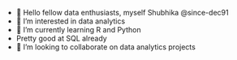 - 👋 Hello fellow data enthusiasts, myself Shubhika @since-dec91
- 👀 I’m interested in data analytics
- 🌱 I’m currently learning R and Python
- Pretty good at SQL already
- 💞️ I’m looking to collaborate on data analytics projects


<!---
since-dec91/since-dec91 is a ✨ special ✨ repository because its `README.md` (this file) appears on your GitHub profile.
You can click the Preview link to take a look at your changes.
--->
